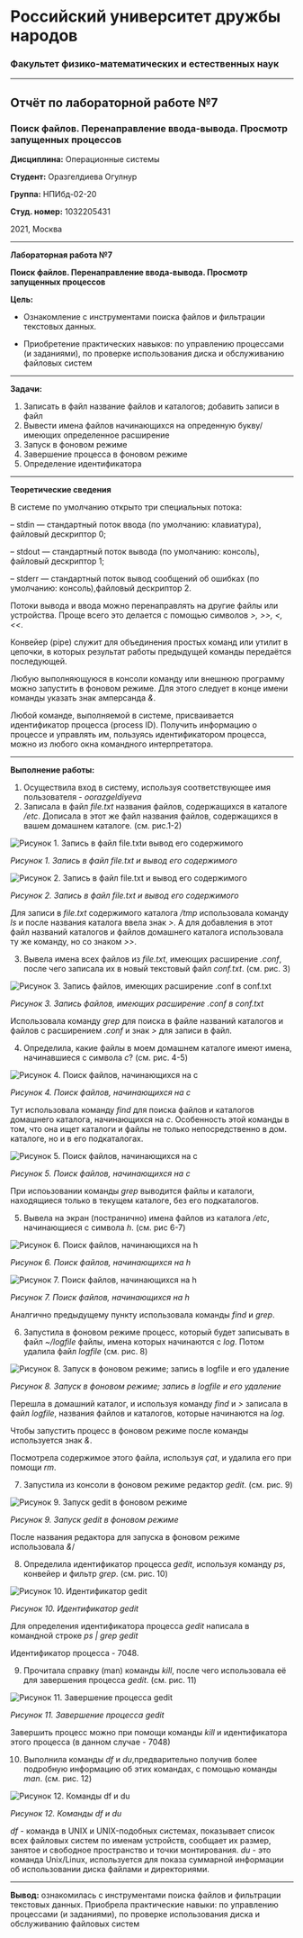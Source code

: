 # Российский университет дружбы народов
### Факультет физико-математических и естественных наук

***

## Отчёт по лабораторной работе №7
### Поиск файлов. Перенаправление ввода-вывода. Просмотр запущенных процессов 

**Дисциплина:** Операционные системы

**Студент:** Оразгелдиева Огулнур

**Группа:** НПИбд-02-20

**Студ. номер:** 1032205431

2021, Москва

***

**Лабораторная работа №7**

**Поиск файлов. Перенаправление ввода-вывода. Просмотр запущенных процессов**

**Цель:**

* Ознакомление с инструментами поиска файлов и фильтрации текстовых данных.

* Приобретение практических навыков: по управлению процессами (и заданиями), по проверке использования диска и обслуживанию файловых систем

***

**Задачи:**

1. Записать в файл название файлов и каталогов; добавить записи в файл
2. Вывести имена файлов начинающихся на опреденную букву/ имеющих определенное расширение
3. Запуск в фоновом режиме
4. Завершение процесса в фоновом режиме
5. Определение идентификатора

***

**Теоретические сведения**

В системе по умолчанию открыто три специальных потока: 

– stdin — стандартный поток ввода (по умолчанию: клавиатура), файловый дескриптор 0; 

– stdout — стандартный поток вывода (по умолчанию: консоль), файловый дескриптор 1; 

– stderr — стандартный поток вывод сообщений об ошибках (по умолчанию: консоль),файловый дескриптор 2.

Потоки вывода и ввода можно перенаправлять на другие файлы или устройства. Проще всего это делается с помощью символов *>, >>, <, <<*.

Конвейер (pipe) служит для объединения простых команд или утилит в цепочки, в которых результат работы предыдущей команды передаётся последующей.

Любую выполняющуюся в консоли команду или внешнюю программу можно запустить в фоновом режиме. Для этого следует в конце имени команды указать знак амперсанда *&*.

Любой команде, выполняемой в системе, присваивается идентификатор процесса (process ID). Получить информацию о процессе и управлять им, пользуясь идентификатором процесса, можно из любого окна командного интерпретатора.

***

**Выполнение работы:**

1. Осуществила вход в систему, используя соответствующее имя пользователя - *oorazgeldiyeva*
2. Записала в файл *file.txt* названия файлов, содержащихся в каталоге */etc*. Дописала в этот же файл названия файлов, содержащихся в вашем домашнем каталоге. (см. рис.1-2)

![Рисунок 1. Запись в файл file.txtи вывод его содержимого](https://i.imgur.com/QfW8qif.png)

*Рисунок 1. Запись в файл file.txt и вывод его содержимого*

![Рисунок 2. Запись в файл file.txt и вывод его содержимого](https://i.imgur.com/xUiSKgS.png)

*Рисунок 2. Запись в файл file.txt и вывод его содержимого*

Для записи в *file.txt* содержимого каталога */tmp* использовала команду *ls* и после названия каталога ввела знак *>*. А для добавления в этот файл названий каталогов и файлов домашнего каталога использовала ту же команду, но со знаком *>>*.

3. Вывела имена всех файлов из *file.txt*, имеющих расширение *.conf*, после чего записала их в новый текстовый файл *conf.txt*. (см. рис. 3)

![Рисунок 3. Запись файлов, имеющих расширение .conf в conf.txt](https://i.imgur.com/GKvq3Fc.png)

*Рисунок 3. Запись файлов, имеющих расширение .conf в conf.txt*

Использовала команду *grep* для поиска в файле названий каталогов и файлов с расширением *.conf* и знак *>* для записи в файл.


4. Определила, какие файлы в моем домашнем каталоге имеют имена, начинавшиеся с символа *c*? (см. рис. 4-5)

![Рисунок 4. Поиск файлов, начинающихся на с](https://i.imgur.com/Nd20tpa.png)

*Рисунок 4. Поиск файлов, начинающихся на с*

Тут использовала команду *find* для поиска файлов и каталогов домашнего каталога, начинающихся на *с*. Особенность этой команды в том, что она ищет каталоги и файлы не только непосредственно в дом. каталоге, но и в его подкаталогах.

![Рисунок 5. Поиск файлов, начинающихся на с](https://i.imgur.com/iHQnG4q.png)

*Рисунок 5. Поиск файлов, начинающихся на с*

При испоьзовании команды *grep* выводится файлы и каталоги, находящиеся только в текущем каталоге, без его подкаталогов.

5. Вывела на экран (постранично) имена файлов из каталога */etc*, начинающиеся с символа *h*. (см. рис 6-7)

![Рисунок 6. Поиск файлов, начинающихся на h](https://i.imgur.com/WMhEUvu.png)

*Рисунок 6. Поиск файлов, начинающихся на h*

![Рисунок 7. Поиск файлов, начинающихся на h](https://i.imgur.com/ICe2Zat.png)

*Рисунок 7. Поиск файлов, начинающихся на h*

Аналгично предыдущему пункту использовала команды *find* и *grep*.

6. Запустила в фоновом режиме процесс, который будет записывать в файл *~/logfile* файлы, имена которых начинаются с *log*. Потом удалила файл *logfile* (см. рис. 8)

![Рисунок 8. Запуск в фоновом режиме; запись в logfile и его удаление](https://i.imgur.com/LPO0Be1.png)

*Рисунок 8. Запуск в фоновом режиме; запись в logfile и его удаление*

Перешла в домашний каталог, и используя команду *find* и *>* записала в файл *logfile*, названия файлов и каталогов, которые начинаются на *log*. 

Чтобы запустить процесс в фоновом режиме после команды используется знак *&*. 

Посмотрела содержимое этого файла, используя *çat*, и удалила его при помощи *rm*.


7. Запустила из консоли в фоновом режиме редактор *gedit*. (см. рис. 9)

![Рисунок 9. Запуск gedit в фоновом режиме](https://i.imgur.com/qwuiPUX.png)

*Рисунок 9. Запуск gedit в фоновом режиме*

После названия редактора для запуска в фоновом режиме использовала *&*/

8. Определила идентификатор процесса *gedit*, используя команду *ps*, конвейер и фильтр *grep*. (см. рис. 10)

![Рисунок 10. Идентификатор gedit](https://i.imgur.com/QXbKsUP.png)

*Рисунок 10. Идентификатор gedit*

Для определения идентификатора процесса *gedit* написала в командной строке *ps | grep gedit*

Идентификатор процесса - 7048.

9. Прочитала справку (man) команды *kill*, после чего использовала её для завершения процесса *gedit*. (см. рис. 11)

![Рисунок 11. Завершение процесса gedit](https://i.imgur.com/wk97oQC.png)

*Рисунок 11. Завершение процесса gedit*

Завершить процесс можно при помощи команды *kill* и идентификатора этого процесса (в данном случае - 7048)

10. Выполнила команды *df* и *du*,предварительно получив более подробную информацию об этих командах, с помощью команды *man*. (см. рис. 12) 

![Рисунок 12. Команды df и du](https://i.imgur.com/YabLJpM.png)

*Рисунок 12. Команды df и du*

*df* - команда в UNIX и UNIX-подобных системах, показывает список всех файловых систем по именам устройств, сообщает их размер, занятое и свободное пространство и точки монтирования.
*du* - это команда Unix/Linux, используется для показа суммарной информации об использовании диска файлами и директориями.

***

**Вывод:** ознакомилась с инструментами поиска файлов и фильтрации текстовых данных.
Приобрела практические навыки: по управлению процессами (и заданиями), по проверке использования диска и обслуживанию файловых систем
